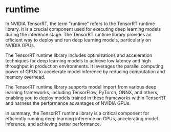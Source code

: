 # runtime
In NVIDIA TensorRT, the term "runtime" refers to the TensorRT runtime library. It is a crucial component used for executing deep learning models during the inference stage. The TensorRT runtime library provides an efficient way to deploy and run deep learning models, particularly on NVIDIA GPUs.

The TensorRT runtime library includes optimizations and acceleration techniques for deep learning models to achieve low latency and high throughput in production environments. It leverages the parallel computing power of GPUs to accelerate model inference by reducing computation and memory overhead.

The TensorRT runtime library supports model import from various deep learning frameworks, including TensorFlow, PyTorch, ONNX, and others, enabling you to deploy models trained in these frameworks within TensorRT and harness the performance advantages of NVIDIA GPUs.

In summary, the TensorRT runtime library is a critical component for efficiently running deep learning inference on GPUs, accelerating model inference, and achieving better performance.